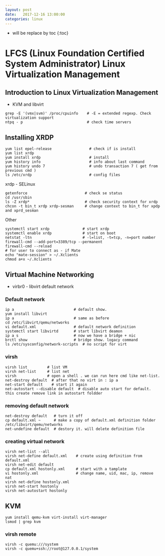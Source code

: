```yaml
---
layout: post
date:   2017-12-16 13:00:00
categories: linux
---
```

* will be replace by toc
{:toc}

# LFCS (Linux Foundation Certified System Administrator) Linux Virtualization Management

## Introduction to Linux Virtualization Management

- KVM and libvirt

~~~
grep -E '(vmx|svm)' /proc/cpuinfo    # -E = extended regexp. Check virtualization support
ntpq - p                             # check time servers
~~~

## Installing XRDP

~~~
yum list epel-release                 # check if is install
yum list xrdp
yum install xrdp                      # install
yum history info                      # info about last command
yum history undo 7                    # undo transaction 7 ( get from previous cmd )
ls /etc/xrdp                          # config files
~~~

xrdp - SELinux
~~~
getenforce                          # check se status
cd /usr/sbin
ls -Z xrdp*                         # check security context for xrdp
chcon -t bin_t xrdp xrdp-sesman     # change context to bin_t for xpdp and xprd_sesman
~~~
Other
~~~
systemctl start xrdp               # start xrdp
systemctl enable xrdp              # start on boot
netstat -ltn                       # -l=list, -t=tcp, -n=port number
firewall-cmd --add-port=3389/tcp --permanent
firewall-cmd --reload
# for user to connect as - if Mate
echo "mate-session" > ~/.Xclients
chmod a+x ~/.Xclients
~~~



## Virtual Machine Networking

- virbr0 - libvirt default network

### Default network

~~~
ip a                           # default show.
yum install libvirt
ip a                           # same as before
cd /etc/libvirt/qemu/networks
vi default.xml                 # default network definition
systemctl start libvirtd       # start libvirt deamon
ip a s                         # now we have a bridge + nic
brctl show                     # bridge show. logacy command
ls /etc/sysconfig/network-scripts  # no script for virt
~~~

### virsh

~~~
virsh list         # list VM
virsh net-list     # list net
virsh              # open a shell . we can run here cmd like net-list.
net-destroy default  # after that no virt in : ip a
net-start default    # start it again
net-autostart --disable default  # disable auto start for default. this create remove link in autostart foldder
~~~

### removing default network

~~~
net-destroy default   # turn it off
cp default.xml ~      # make a copy of default.xml definition folder /etc/libvirt/qemu/networks
net-undefine default  # destory it. will delete definition file
~~~

### creating virtual network

~~~
virsh net-list --all
virsh net-define default.xml    # create using definition from default.xml
virsh net-edit default
cp default.xml hostonly.xml     # start with a tamplate
vi hostonly.xml                 # change name, uid, mac, ip, remove nat
virsh net-define hostonly.xml 
virsh net-start hostonly 
virsh net-autostart hostonly 
~~~

## KVM

~~~
yum install qemu-kvm virt-install virt-manager
lsmod | grep kvm
~~~

### virsh remote

~~~
virsh -c quemu:///system
virsh -c quemu+ssh://root@127.0.0.1/system
~~~

